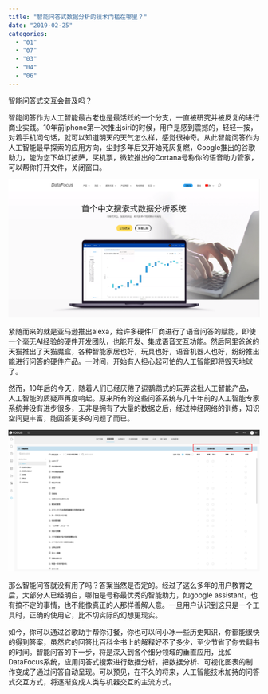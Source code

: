 ```yaml
---
title: "智能问答式数据分析的技术门槛在哪里？"
date: "2019-02-25"
categories: 
  - "01"
  - "07"
  - "03"
  - "04"
  - "06"
---
```


智能问答式交互会普及吗？

智能问答作为人工智能最古老也是最活跃的一个分支，一直被研究并被反复的进行商业实践。10年前iphone第一次推出siri的时候，用户是感到震撼的，轻轻一按，对着手机问句话，就可以知道明天的天气怎么样，感觉很神奇。从此智能问答作为人工智能最早探索的应用方向，尘封多年后又开始死灰复燃，Google推出的谷歌助力，能为您下单订披萨，买机票，微软推出的Cortana号称你的语音助力管家，可以帮你打开文件，关闭窗口。

![](images/微信截图_20190222143923.png)

紧随而来的就是亚马逊推出alexa，给许多硬件厂商进行了语音问答的赋能，即使一个毫无AI经验的硬件开发团队，也能开发、集成语音交互功能。然后阿里爸爸的天猫推出了天猫魔盒，各种智能家居也好，玩具也好，语音机器人也好，纷纷推出能进行问答的硬件产品。一时间，开始有人担心起可怕的人工智能即将毁灭地球了。

然而，10年后的今天，随着人们已经厌倦了逗鹦鹉式的玩弄这批人工智能产品，人工智能的质疑声再度响起。原来所有的这些问答系统与几十年前的人工智能专家系统并没有进步很多，无非是拥有了大量的数据之后，经过神经网络的训练，知识空间更丰富，能回答更多的问题了而已。

![](images/word-image-99.png)

那么智能问答就没有用了吗？答案当然是否定的。经过了这么多年的用户教育之后，大部分人已经明白，哪怕是号称最优秀的智能助力，如google assistant，也有搞不定的事情，也不能像真正的人那样善解人意。一旦用户认识到这只是一个工具时，正确的使用它，比不切实际的幻想更现实。

如今，你可以通过谷歌助手帮你订餐，你也可以问小冰一些历史知识，你都能很快的得到答案，虽然它的回答比百科全书上的解释好不了多少，至少节省了你去翻书的时间。智能问答的下一步，将是深入到各个细分领域的垂直应用，比如DataFocus系统，应用问答式搜索进行数据分析，把数据分析、可视化图表的制作变成了通过问答自动呈现。可以预见，在不久的将来，人工智能技术加持的问答式交互方式，将逐渐变成人类与机器交互的主流方式。
